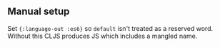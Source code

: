 
## Manual setup

Set `{:language-out :es6}` so `default` isn't treated as a reserved word.  Without this CLJS produces JS which includes a mangled name.
